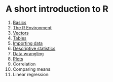 # A short introduction to R

1. [Basics](https://cbrnr.quarto.pub/r-intro-short-01/)
2. [The R Environment](https://cbrnr.quarto.pub/r-intro-short-02/)
3. [Vectors](https://cbrnr.quarto.pub/r-intro-short-03/)
4. [Tables](https://cbrnr.quarto.pub/r-intro-short-04/)
5. [Importing data](https://quartopub.com/sites/cbrnr/r-intro-short-05)
6. [Descriptive statistics](https://quartopub.com/sites/cbrnr/r-intro-short-06)
7. [Data wrangling](https://quartopub.com/sites/cbrnr/r-intro-short-07)
8. [Plots](https://quartopub.com/sites/cbrnr/r-intro-short-08)
9. Correlation
10. Comparing means
11. Linear regression

